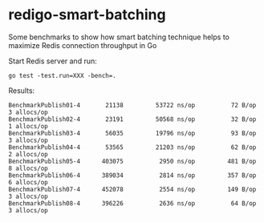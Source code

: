 # redigo-smart-batching

Some benchmarks to show how smart batching technique helps to maximize Redis connection throughput in Go 

Start Redis server and run:

```
go test -test.run=XXX -bench=.
```

Results:

```
BenchmarkPublish01-4   	   21138	     53722 ns/op	      72 B/op	       3 allocs/op
BenchmarkPublish02-4   	   23191	     50568 ns/op	      32 B/op	       1 allocs/op
BenchmarkPublish03-4   	   56035	     19796 ns/op	      93 B/op	       3 allocs/op
BenchmarkPublish04-4   	   53565	     21203 ns/op	      62 B/op	       2 allocs/op
BenchmarkPublish05-4   	  403075	      2950 ns/op	     481 B/op	       8 allocs/op
BenchmarkPublish06-4   	  389034	      2814 ns/op	     357 B/op	       6 allocs/op
BenchmarkPublish07-4   	  452078	      2554 ns/op	     149 B/op	       3 allocs/op
BenchmarkPublish08-4   	  396226	      2636 ns/op	      64 B/op	       3 allocs/op
```